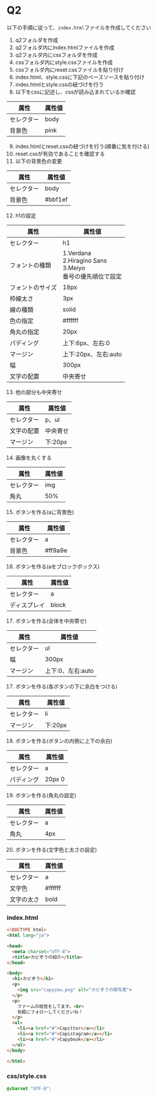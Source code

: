 # Q2
以下の手順に従って、`index.html`ファイルを作成してください

1. q2フォルダを作成
2. q2フォルダ内にindex.htmlファイルを作成
3. q2フォルダ内にcssフォルダを作成
4. cssフォルダ内にstyle.cssファイルを作成
5. cssフォルダ内にreset.cssファイルを貼り付け
6. index.html、style.cssに下記のベースソースを貼り付け
7. index.htmlとstyle.cssの紐づけを行う
8. 以下をcssに記述し、cssが読み込まれているか確認


属性    |属性値
-------|----------
セレクター | body
背景色 | pink

9.  index.htmlとreset.cssの紐づけを行う(順番に気を付ける)
2.  reset.cssが有効であることを確認する
3.  以下の背景色の変更

属性    |属性値
-------|----------
セレクター | body
背景色 | #bbf1ef

12.  h1の設定

属性    |属性値
-------|----------
セレクター | h1
フォントの種類 | 1.Verdana<br>2.Hiragino Sans<br>3.Meiyo<br>番号の優先順位で設定
フォントのサイズ | 18px
枠線太さ | 3px
線の種類 | solid
色の指定 | #ffffff
角丸の指定 | 20px
パディング | 上下:6px、左右:0
マージン | 上下:20px、左右:auto
幅 | 300px
文字の配置 | 中央寄せ

13. 他の部分も中央寄せ

属性    |属性値
-------|----------
セレクター | p、ul
文字の配置 | 中央寄せ
マージン | 下:20px

14. 画像を丸くする

属性    |属性値
-------|----------
セレクター | img
角丸 | 50%

15. ボタンを作る(aに背景色)

属性    |属性値
-------|----------
セレクター | a
背景色 | #ff9a9e

16. ボタンを作る(aをブロックボックス)

属性    |属性値
-------|----------
セレクター | a
ディスプレイ | block

17. ボタンを作る(全体を中央寄せ)

属性    |属性値
-------|----------
セレクター | ul
幅 | 300px
マージン | 上下:0、左右:auto

17. ボタンを作る(各ボタンの下に余白をつける)

属性    |属性値
-------|----------
セレクター | li
マージン | 下:20px

18. ボタンを作る(ボタンの内側に上下の余白)

属性    |属性値
-------|----------
セレクター | a
パディング | 20px 0

19.  ボタンを作る(角丸の設定)

属性    |属性値
-------|----------
セレクター | a
角丸 | 4px

20. ボタンを作る(文字色と太さの設定)

属性    |属性値
-------|----------
セレクター | a
文字色 | #ffffff
文字の太さ | bold


### index.html
``` html
<!DOCTYPE html>
<html lang="ja">

<head>
  <meta charset="UTF-8">
  <title>カピぞうの紹介</title>
</head>

<body>
  <h1>カピぞう</h1>
  <p>
    <img src="capyzou.png" alt="カピぞうの顔写真">
  </p>
  <p>
    ファームの経営をしてます。<br>
    気軽にフォローしてくださいね！
  </p>
  <ul>
    <li><a href="#">Capitter</a></li>
    <li><a href="#">Capistagram</a></li>
    <li><a href="#">Capybook</a></li>
  </ul>
</body>

</html>

```

### css/style.css
``` css
@charset "UTF-8";
```
